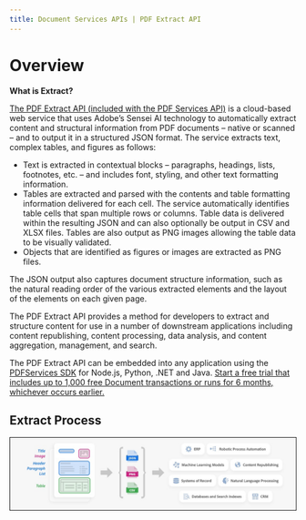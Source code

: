 ```yaml
---
title: Document Services APIs | PDF Extract API
---
```

# Overview
<p>

**What is Extract?**

[The PDF Extract API (included with the PDF Services API)](./howtos/extract-api.md) is a cloud-based web service that uses Adobe’s Sensei AI technology to automatically extract content and structural information from PDF documents – native or scanned – and to output it in a structured JSON format. The service extracts text, complex tables, and figures as follows:

- Text is extracted in contextual blocks – paragraphs, headings, lists, footnotes, etc. – and includes font, styling, and other text formatting information.
- Tables are extracted and parsed with the contents and table formatting information delivered for each cell. The service automatically identifies table cells that span multiple rows or columns. Table data is delivered within the resulting JSON and can also optionally be output in CSV and XLSX files. Tables are also output as PNG images allowing the table data to be visually validated.
- Objects that are identified as figures or images are extracted as PNG files.

The JSON output also captures document structure information, such as the natural reading order of the various extracted elements and the layout of the elements on each given page.

The PDF Extract API provides a method for developers to extract and structure content for use in a number of downstream applications including content republishing, content processing, data analysis, and content aggregation, management, and search.

The PDF Extract API can be embedded into any application using the [PDFServices SDK](../pdf-services-api/index.md) for Node.js, Python, .NET and Java. [Start a free trial that includes up to 1,000 free Document transactions or runs for 6 months, whichever occurs earlier.](https://documentservices.adobe.com/dc-integration-creation-app-cdn/main.html?api=pdf-extract-api)

</p>

## Extract Process

![PDF Extract Process : PDF containing title, image, header, paragraph, list and table and provide output as json, png and csv files to client applications](../images/extract_process_21.png)
